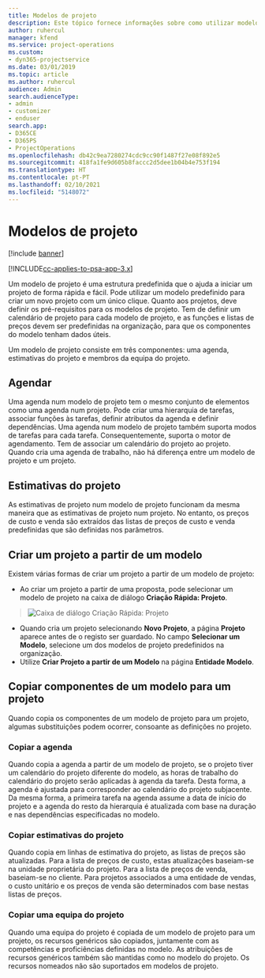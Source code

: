 ```yaml
---
title: Modelos de projeto
description: Este tópico fornece informações sobre como utilizar modelos de projeto para configuração rápida do projeto.
author: ruhercul
manager: kfend
ms.service: project-operations
ms.custom:
- dyn365-projectservice
ms.date: 03/01/2019
ms.topic: article
ms.author: ruhercul
audience: Admin
search.audienceType:
- admin
- customizer
- enduser
search.app:
- D365CE
- D365PS
- ProjectOperations
ms.openlocfilehash: db42c9ea7280274cdc9cc90f1487f27e08f892e5
ms.sourcegitcommit: 418fa1fe9d605b8faccc2d5dee1b04b4e753f194
ms.translationtype: HT
ms.contentlocale: pt-PT
ms.lasthandoff: 02/10/2021
ms.locfileid: "5148072"
---
```

# <a name="project-templates"></a>Modelos de projeto 

[!include [banner](../includes/psa-now-project-operations.md)]

[!INCLUDE[cc-applies-to-psa-app-3.x](../includes/cc-applies-to-psa-app-3x.md)]

Um modelo de projeto é uma estrutura predefinida que o ajuda a iniciar um projeto de forma rápida e fácil. Pode utilizar um modelo predefinido para criar um novo projeto com um único clique. Quanto aos projetos, deve definir os pré-requisitos para os modelos de projeto. Tem de definir um calendário de projeto para cada modelo de projeto, e as funções e listas de preços devem ser predefinidas na organização, para que os componentes do modelo tenham dados úteis.

Um modelo de projeto consiste em três componentes: uma agenda, estimativas do projeto e membros da equipa do projeto.

## <a name="schedule"></a>Agendar

Uma agenda num modelo de projeto tem o mesmo conjunto de elementos como uma agenda num projeto. Pode criar uma hierarquia de tarefas, associar funções às tarefas, definir atributos da agenda e definir dependências. Uma agenda num modelo de projeto também suporta modos de tarefas para cada tarefa. Consequentemente, suporta o motor de agendamento. Tem de associar um calendário do projeto ao projeto. Quando cria uma agenda de trabalho, não há diferença entre um modelo de projeto e um projeto.

## <a name="project-estimates"></a>Estimativas do projeto

As estimativas de projeto num modelo de projeto funcionam da mesma maneira que as estimativas de projeto num projeto. No entanto, os preços de custo e venda são extraídos das listas de preços de custo e venda predefinidas que são definidas nos parâmetros.

## <a name="creating-a-project-from-a-template"></a>Criar um projeto a partir de um modelo
 
Existem várias formas de criar um projeto a partir de um modelo de projeto:

- Ao criar um projeto a partir de uma proposta, pode selecionar um modelo de projeto na caixa de diálogo **Criação Rápida: Projeto**.

> ![Caixa de diálogo Criação Rápida: Projeto](media/project-11.png)

- Quando cria um projeto selecionando **Novo Projeto**, a página **Projeto** aparece antes de o registo ser guardado. No campo **Selecionar um Modelo**, selecione um dos modelos de projeto predefinidos na organização.
- Utilize **Criar Projeto a partir de um Modelo** na página **Entidade Modelo**.

## <a name="copying-components-of-template-to-project"></a>Copiar componentes de um modelo para um projeto

Quando copia os componentes de um modelo de projeto para um projeto, algumas substituições podem ocorrer, consoante as definições no projeto.

### <a name="copying-the-schedule"></a>Copiar a agenda

Quando copia a agenda a partir de um modelo de projeto, se o projeto tiver um calendário do projeto diferente do modelo, as horas de trabalho do calendário do projeto serão aplicadas à agenda da tarefa. Desta forma, a agenda é ajustada para corresponder ao calendário do projeto subjacente. Da mesma forma, a primeira tarefa na agenda assume a data de início do projeto e a agenda do resto da hierarquia é atualizada com base na duração e nas dependências especificadas no modelo. 

### <a name="copying-project-estimates"></a>Copiar estimativas do projeto 

Quando copia em linhas de estimativa do projeto, as listas de preços são atualizadas. Para a lista de preços de custo, estas atualizações baseiam-se na unidade proprietária do projeto. Para a lista de preços de venda, baseiam-se no cliente. Para projetos associados a uma entidade de vendas, o custo unitário e os preços de venda são determinados com base nestas listas de preços.

### <a name="copying-a-project-team"></a>Copiar uma equipa do projeto

Quando uma equipa do projeto é copiada de um modelo de projeto para um projeto, os recursos genéricos são copiados, juntamente com as competências e proficiências definidas no modelo. As atribuições de recursos genéricos também são mantidas como no modelo do projeto. Os recursos nomeados não são suportados em modelos de projeto.
